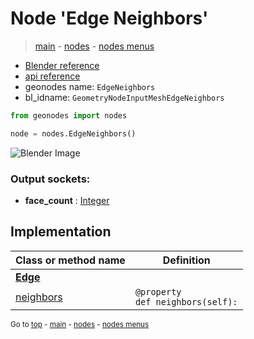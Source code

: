 # Node 'Edge Neighbors'

> [main](../structure.md) - [nodes](nodes.md) - [nodes menus](nodes_menus.md)

- [Blender reference](https://docs.blender.org/manual/en/latest/modeling/geometry_nodes/mesh/edge_neighbors.html)
- [api reference](https://docs.blender.org/api/current/bpy.types.GeometryNodeInputMeshEdgeNeighbors.html)
- geonodes name: `EdgeNeighbors`
- bl_idname: `GeometryNodeInputMeshEdgeNeighbors`

```python
from geonodes import nodes

node = nodes.EdgeNeighbors()
```

![Blender Image](https://docs.blender.org/manual/en/latest/_images/node-types_GeometryNodeInputMeshEdgeNeighbors.webp)

### Output sockets:

- **face_count** : [Integer](Integer.md)

## Implementation

| Class or method name | Definition |
|----------------------|------------|
| **[Edge](Edge.md)** |
| [neighbors](Edge.md#neighbors-property) | `@property`<br> `def neighbors(self):` |

<sub>Go to [top](#node-Edge-Neighbors) - [main](../structure.md) - [nodes](nodes.md) - [nodes menus](nodes_menus.md)</sub>

